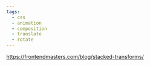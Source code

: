 ```yaml
---
tags:
  - css
  - animation
  - composition
  - translate
  - rotate
---
```

https://frontendmasters.com/blog/stacked-transforms/